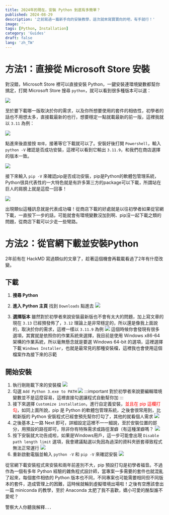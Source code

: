```yaml
---
title: 2024年的現在，安裝 Python 到底有多簡單？
published: 2024-08-29
description: '之前寫過一篇新手向的安裝教學，這次就來寫寶寶向的吧，有手就行！'
image: ''
tags: [Python, Installation]
category: 'Guides'
draft: false 
lang: 'zh_TW'
---
```


# 方法1：直接從 Microsoft Store 安裝

對沒錯，Microsoft Store 裡可以直接安裝 Python，一鍵安裝連環境變數都幫你搞定，打開 Microsoft Store 搜尋 `python`，就可以看到很多種版本可以選：

![](1.png)

至於要下載哪一版取決於你的需求，以及你所想要使用的套件的相依性，初學者的話也不用想太多，直接載最新的也行，想要穩定一點就載最新的前一版，這裡我就以 `3.11` 為例：

![](2.png)

點進來後直接按 `取得`，接著等它下載就可以了。安裝好後打開 `Powershell`，輸入 `python -V` 確認是否成功安裝，這裡可以看到它輸出 `3.11.9`，和我們在商店選擇的版本一致。

![](3.png)

接下來輸入 `pip -V` 來確認pip是否成功安裝，pip是Python的軟體包管理系統，Python很具代表性的一大特色就是有許多第三方的package可以下載，所謂站在巨人的肩膀上就是這麼一回事！

![](4.png)

出現類似這種訊息就是代表成功囉！從商店下載的好處就是以往初學者如果從官網下載，一直按下一步的話，可能就會有環境變數沒加到啊、pip沒一起下載之類的問題，從商店下載可以少走一些彎路。

# 方法2：從官網下載並安裝Python

2年前有在 HackMD 寫過類似的文章了，趁著這個機會再載載看過了2年有什麼改變。

## 下載

1. **搜尋 Python**

2. **進入 Python 主頁** 找到 `Downloads` 點進去
![](5.png)

3. **選擇版本** 雖然對於初學者來說安裝最新版也不會有太大的問題，加上寫文章的現在 `3.13` 已經預發佈了，`3.12` 理論上是非常穩定的，所以還是像我上面說的，取決於你的需求，這裡一樣以 `3.11.9` 為例
![](6.png)
這個時候你會發現有很多選項，其實就是依照你的作業系統來選擇，我目前是使用 Windows x86-64 架構的作業系統，所以毫無懸念就是要選 Windows 64-bit 的選項，這裡選擇下載 `Windows Installer`，也就是最常見的那種安裝檔，這裡我也會使用這個檔案作為接下來的示範

## 開始安裝

1. 執行剛剛載下來的安裝檔
![](7.png)
2. 勾選 `Add Python 3.exe to PATH`
![](8.png)
:::important
對於初學者來說要編輯環境變數並不是這麼容易，這裡直接勾選讓程式自動幫你加
:::
3. 接下來選擇 `Customize installation`，進行自定義安裝，<font color = red>並且在 pip 這欄打勾</font>，如同上面所說，pip 是 Python 的軟體包管理系統，之後會很常用到，比較新版的 Python 安裝程式已經會預先幫你打勾了，其他的就看個人需求
![](9.png)
4. 之後基本上一路 Next 即可，詳細設定這裡不一一細說，至於安裝位置的部分，用預設的路徑即可，除非你有特殊需求或路徑潔癖（有這種潔癖嗎？
![](10.png)
5. 按下安裝就大功告成啦，如果是Windows用戶，這一步可能會出現 `Disable path length limit` 選項，我會建議點選以免因為過深的資料夾嵌套導致程式無法正常運行
![](11.png)
6. 重新啟動電腦並輸入 `python -V` 和 `pip -V` 來確認安裝
![](12.png)

從官網下載安裝程式來安裝和兩年前差別不大，pip 預設打勾是初學者福音。不過作為一個有多年 Python 經驗的雜魚程式設計師，當專案一多需要的套件也就混亂了起來，每個套件相依的 Python 版本也不同，不同專案也可能需要相同但不同版本的套件，造成管理上的困難，這時候就輪到虛擬環境出場啦！之後有空應該會出一篇 miniconda 的教學，至於 Anaconda 太肥了我不喜歡，嬌小可愛的酪梨誰不愛呢？

警察大人你聽我解釋．．．
